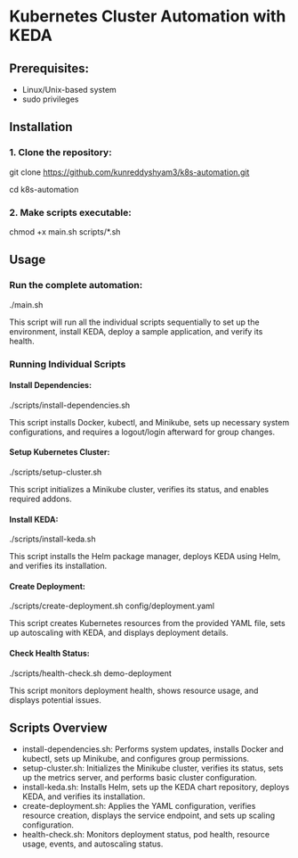 # Kubernetes Cluster Automation with KEDA
## Prerequisites:
- Linux/Unix-based system
- sudo privileges
## Installation
### 1. Clone the repository:
git clone https://github.com/kunreddyshyam3/k8s-automation.git

cd k8s-automation
### 2. Make scripts executable:
chmod +x main.sh scripts/*.sh
## Usage
### Run the complete automation:
./main.sh

This script will run all the individual scripts sequentially to set up the environment, install KEDA, deploy a sample application, and verify its health.
### Running Individual Scripts
#### Install Dependencies:
./scripts/install-dependencies.sh

This script installs Docker, kubectl, and Minikube, sets up necessary system configurations, and requires a logout/login afterward for group changes.
#### Setup Kubernetes Cluster:
./scripts/setup-cluster.sh

This script initializes a Minikube cluster, verifies its status, and enables required addons.
#### Install KEDA:
./scripts/install-keda.sh

This script installs the Helm package manager, deploys KEDA using Helm, and verifies its installation.
#### Create Deployment:
./scripts/create-deployment.sh config/deployment.yaml

This script creates Kubernetes resources from the provided YAML file, sets up autoscaling with KEDA, and displays deployment details.
#### Check Health Status:
./scripts/health-check.sh demo-deployment

This script monitors deployment health, shows resource usage, and displays potential issues.
## Scripts Overview
- install-dependencies.sh: Performs system updates, installs Docker and kubectl, sets up Minikube, and configures group permissions.
- setup-cluster.sh: Initializes the Minikube cluster, verifies its status, sets up the metrics server, and performs basic cluster configuration.
- install-keda.sh: Installs Helm, sets up the KEDA chart repository, deploys KEDA, and verifies its installation.
- create-deployment.sh: Applies the YAML configuration, verifies resource creation, displays the service endpoint, and sets up scaling configuration.
- health-check.sh: Monitors deployment status, pod health, resource usage, events, and autoscaling status.
